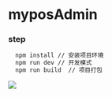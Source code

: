 # myposAdmin

### step
```bash
  npm install // 安装项目环境
  npm run dev // 开发模式
  npm run build  // 项目打包
```
![]('./gitImg/admin.gif')